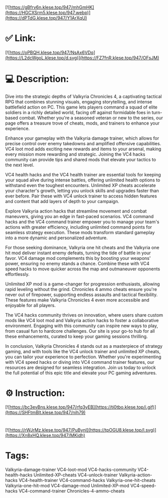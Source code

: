 [![https://gBfrv6n.klese.top/947/mhGmHK](https://HGCXSrm5.klese.top/947.webp)](https://dPTdG.klese.top/947/Y1ArXqU)
# ✅ Link:
[![https://oPBQH.klese.top/947/NsAx6VDq](https://L2dcWgoL.klese.top/d.svg)](https://FZ7fnR.klese.top/947/OFsJM)
# 💻 Description:
Dive into the strategic depths of Valkyria Chronicles 4, a captivating tactical RPG that combines stunning visuals, engaging storytelling, and intense battlefield action on PC. This game lets players command a squad of elite soldiers in a richly detailed world, facing off against formidable foes in turn-based combat. Whether you're a seasoned veteran or new to the series, our page offers a treasure trove of cheats, mods, and trainers to enhance your experience.



Enhance your gameplay with the Valkyria damage trainer, which allows for precise control over enemy takedowns and amplified offensive capabilities. VC4 loot mod adds exciting new rewards and items to your arsenal, making every mission more rewarding and strategic. Joining the VC4 hacks community can provide tips and shared mods that elevate your tactics to the next level.



VC4 health hacks and the VC4 health trainer are essential tools for keeping your squad alive during intense battles, offering unlimited health options to withstand even the toughest encounters. Unlimited XP cheats accelerate your character's growth, letting you unlock skills and upgrades faster than ever before. Pair these with VC4 unlock trainer to access hidden features and content that add layers of depth to your campaign.



Explore Valkyria action hacks that streamline movement and combat maneuvers, giving you an edge in fast-paced scenarios. VC4 command hacks and the VC4 command trainer empower you to manage your team's actions with greater efficiency, including unlimited command points for seamless strategy execution. These mods transform standard gameplay into a more dynamic and personalized adventure.



For those seeking dominance, Valkyria one hit cheats and the Valkyria one hit mod deliver instant enemy defeats, turning the tide of battle in your favor. VC4 damage mod complements this by boosting your weapons' power, ensuring no enemy stands a chance. Combine these with VC4 speed hacks to move quicker across the map and outmaneuver opponents effortlessly.



Unlimited XP mod is a game-changer for progression enthusiasts, allowing rapid leveling without the grind. Chronicles 4 ammo cheats ensure you're never out of firepower, supporting endless assaults and tactical flexibility. These features make Valkyria Chronicles 4 even more accessible and enjoyable for all players.



The VC4 hacks community thrives on innovation, where users share custom mods like VC4 loot mod and Valkyria action hacks to foster a collaborative environment. Engaging with this community can inspire new ways to play, from casual fun to hardcore challenges. Our site is your go-to hub for all these enhancements, curated to keep your gaming sessions thrilling.



In conclusion, Valkyria Chronicles 4 stands out as a masterpiece of strategy gaming, and with tools like the VC4 unlock trainer and unlimited XP cheats, you can tailor your experience to perfection. Whether you're experimenting with VC4 speed hacks or diving into VC4 command trainer features, our resources are designed for seamless integration. Join us today to unlock the full potential of this epic title and elevate your PC gaming adventures.

# ⚙️ Instruction:
[![https://bc3evBns.klese.top/947/rfq3yEB](https://ti0tbo.klese.top/i.gif)](https://SHFtmBlt.klese.top/947/nih79)
#
[![https://rWJrMz.klese.top/947/PuBynI](https://tpOGU8.klese.top/l.svg)](https://Xn8xHQ.klese.top/947/MKidh)
# Tags:
Valkyria-damage-trainer VC4-loot-mod VC4-hacks-community VC4-health-hacks Unlimited-XP-cheats VC4-unlock-trainer Valkyria-action-hacks VC4-health-trainer VC4-command-hacks Valkyria-one-hit-cheats Valkyria-one-hit-mod VC4-damage-mod Unlimited-XP-mod VC4-speed-hacks VC4-command-trainer Chronicles-4-ammo-cheats






